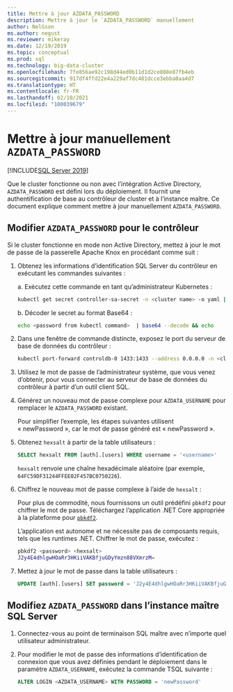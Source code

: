 ```yaml
---
title: Mettre à jour AZDATA_PASSWORD
description: Mettre à jour le `AZDATA_PASSWORD` manuellement
author: NelGson
ms.author: negust
ms.reviewer: mikeray
ms.date: 12/19/2019
ms.topic: conceptual
ms.prod: sql
ms.technology: big-data-cluster
ms.openlocfilehash: 7fe856ae92c198d44ed0b11d1d2ce808e87fb4eb
ms.sourcegitcommit: 917df4ffd22e4a229af7dc481dcce3ebba0aa4d7
ms.translationtype: HT
ms.contentlocale: fr-FR
ms.lasthandoff: 02/10/2021
ms.locfileid: "100039679"
---
```

# <a name="manually-update-azdata_password"></a>Mettre à jour manuellement `AZDATA_PASSWORD`

[!INCLUDE[SQL Server 2019](../includes/applies-to-version/sqlserver2019.md)]

Que le cluster fonctionne ou non avec l’intégration Active Directory, `AZDATA_PASSWORD` est défini lors du déploiement. Il fournit une authentification de base au contrôleur de cluster et à l’instance maître. Ce document explique comment mettre à jour manuellement `AZDATA_PASSWORD`.

## <a name="change-azdata_password-for-controller"></a>Modifier `AZDATA_PASSWORD` pour le contrôleur

Si le cluster fonctionne en mode non Active Directory, mettez à jour le mot de passe de la passerelle Apache Knox en procédant comme suit :

1. Obtenez les informations d’identification SQL Server du contrôleur en exécutant les commandes suivantes :

   a. Exécutez cette commande en tant qu’administrateur Kubernetes :

   ```bash
   kubectl get secret controller-sa-secret -n <cluster name> -o yaml | grep password
   ```

   b. Décoder le secret au format Base64 :
   
   ```bash
   echo <password from kubectl command>  | base64 --decode && echo
   ```

1. Dans une fenêtre de commande distincte, exposez le port du serveur de base de données du contrôleur :

   ```bash
   kubectl port-forward controldb-0 1433:1433 --address 0.0.0.0 -n <cluster name>
   ```
 
1. Utilisez le mot de passe de l’administrateur système, que vous venez d’obtenir, pour vous connecter au serveur de base de données du contrôleur à partir d’un outil client SQL.

1. Générez un nouveau mot de passe complexe pour `AZDATA_USERNAME` pour remplacer le `AZDATA_PASSWORD` existant.

   Pour simplifier l’exemple, les étapes suivantes utilisent « newPassword », car le mot de passe généré est « newPassword ». 

1. Obtenez `hexsalt` à partir de la table utilisateurs :

   ```sql
   SELECT hexsalt FROM [auth].[users] WHERE username = '<username>'
   ```

   `hexsalt` renvoie une chaîne hexadécimale aléatoire (par exemple, `64FC59DF31244FFEE02F457BC0750226`).

1. Chiffrez le nouveau mot de passe complexe à l’aide de `hexsalt` :

   Pour plus de commodité, nous fournissons un outil prédéfini `pbkdf2` pour chiffrer le mot de passe. Téléchargez l’application .NET Core appropriée à la plateforme pour [`pbkdf2`](https://github.com/microsoft/sql-server-samples/tree/master/samples/features/sql-big-data-cluster/security/password-hashing/pbkdf2/prebuilt-binaries).

   L’application est autonome et ne nécessite pas de composants requis, tels que les runtimes .NET. Chiffrer le mot de passe, exécutez :

   ```bash
   pbkdf2 <password> <hexsalt>
   J2y4E4dhlgwHOaRr3HKiiVAKBfjuGDyYmzn88VXmrzM=
   ```

1. Mettez à jour le mot de passe dans la table utilisateurs :

   ```SQL
   UPDATE [auth].[users] SET password = 'J2y4E4dhlgwHOaRr3HKiiVAKBfjuGDyYmzn88VXmrzM=' WHERE username = '<username>'
   ```

## <a name="change-azdata_password-in-the-sql-server-master-instance"></a>Modifiez `AZDATA_PASSWORD` dans l’instance maître SQL Server

1. Connectez-vous au point de terminaison SQL maître avec n’importe quel utilisateur administrateur.

1. Pour modifier le mot de passe des informations d’identification de connexion que vous avez définies pendant le déploiement dans le paramètre `AZDATA_USERNAME`, exécutez la commande TSQL suivante :

   ```sql
   ALTER LOGIN <AZDATA_USERNAME> WITH PASSWORD = 'newPassword'
   ```
